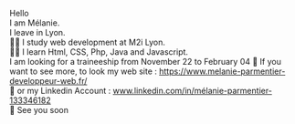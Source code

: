 Hello  
I am Mélanie.  
I leave in Lyon.  
👩‍🏫 I study web development at M2i Lyon.  
👩‍💻 I learn Html, CSS, Php, Java and Javascript.  
I am looking for a traineeship from November 22 to February 04
🔗 If you want to see more, to look my web site : https://www.melanie-parmentier-developpeur-web.fr/   
📶 or my Linkedin Account : www.linkedin.com/in/mélanie-parmentier-133346182  
👋 See you soon
